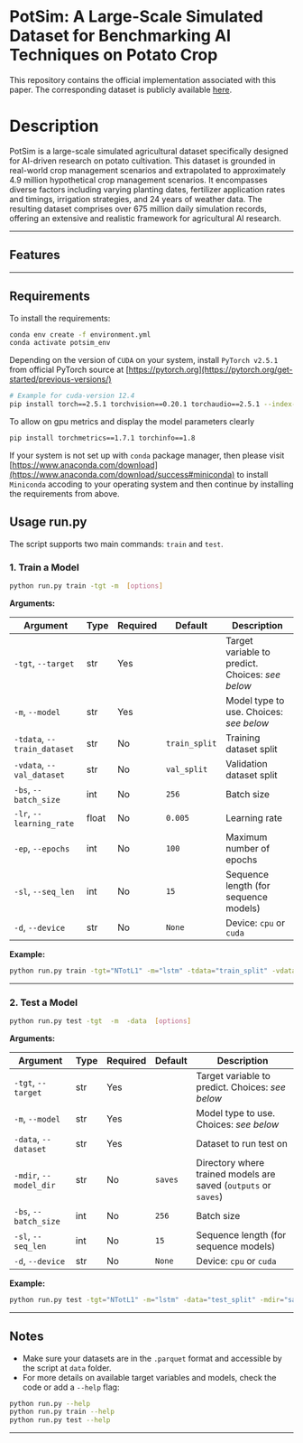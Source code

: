 
# PotSim: A Large-Scale Simulated Dataset for Benchmarking AI Techniques on Potato Crop
This repository contains the official implementation associated with this paper. The corresponding dataset is publicly available [here](https://doi.org/10.7910/DVN/GQMDOV).



# Description

PotSim is a large-scale simulated agricultural dataset specifically designed for AI-driven research on potato cultivation. This dataset is grounded in real-world crop management scenarios and extrapolated to approximately 4.9 million hypothetical crop management scenarios. It encompasses diverse factors including varying planting dates, fertilizer application rates and timings, irrigation strategies, and 24 years of weather data. The resulting dataset comprises over 675 million daily simulation records, offering an extensive and realistic framework for agricultural AI research.

---


## Features


---


## Requirements

To install the requirements:
```bash
conda env create -f environment.yml
conda activate potsim_env
```

Depending on the version of `CUDA` on your system, install `PyTorch v2.5.1` from official PyTorch source at [https://pytorch.org](https://pytorch.org/get-started/previous-versions/)

```bash
# Example for cuda-version 12.4
pip install torch==2.5.1 torchvision==0.20.1 torchaudio==2.5.1 --index-url https://download.pytorch.org/whl/cu124
```

To allow on gpu metrics and display the model parameters clearly
```bash
pip install torchmetrics==1.7.1 torchinfo==1.8
```

If your system is not set up with `conda` package manager, then please visit [https://www.anaconda.com/download](https://www.anaconda.com/download/success#miniconda) to install `Miniconda` accoding to your operating system and then continue by installing the requirements from above.


## Usage run.py

The script supports two main commands: `train` and `test`.

### 1. Train a Model

```bash
python run.py train -tgt -m  [options]
```

**Arguments:**

| Argument                  | Type      | Required | Default        | Description                                                                 |
|---------------------------|-----------|----------|----------------|-----------------------------------------------------------------------------|
| `-tgt`, `--target`        | str       | Yes      |                | Target variable to predict. Choices: *see below*                            |
| `-m`, `--model`           | str       | Yes      |                | Model type to use. Choices: *see below*                                     |
| `-tdata`, `--train_dataset` | str     | No       | `train_split`  | Training dataset split                                                      |
| `-vdata`, `--val_dataset` | str       | No       | `val_split`    | Validation dataset split                                                    |
| `-bs`, `--batch_size`     | int       | No       | `256`          | Batch size                                                                  |
| `-lr`, `--learning_rate`  | float     | No       | `0.005`        | Learning rate                                                               |
| `-ep`, `--epochs`         | int       | No       | `100`          | Maximum number of epochs                                                    |
| `-sl`, `--seq_len`        | int       | No       | `15`           | Sequence length (for sequence models)                                       |
| `-d`, `--device`          | str       | No       | `None`         | Device: `cpu` or `cuda`                                                     |

**Example:**

```bash
python run.py train -tgt="NTotL1" -m="lstm" -tdata="train_split" -vdata="val_split" -bs=256 -lr=0.001 -ep=10 -sl=15 -d="cuda"
```

---

### 2. Test a Model

```bash
python run.py test -tgt  -m  -data  [options]
```

**Arguments:**

| Argument                  | Type      | Required | Default        | Description                                                                 |
|---------------------------|-----------|----------|----------------|-----------------------------------------------------------------------------|
| `-tgt`, `--target`        | str       | Yes      |                | Target variable to predict. Choices: *see below*                            |
| `-m`, `--model`           | str       | Yes      |                | Model type to use. Choices: *see below*                                     |
| `-data`, `--dataset`      | str       | Yes      |                | Dataset to run test on                                                      |
| `-mdir`, `--model_dir`    | str       | No       | `saves`        | Directory where trained models are saved (`outputs` or `saves`)             |
| `-bs`, `--batch_size`     | int       | No       | `256`          | Batch size                                                                  |
| `-sl`, `--seq_len`        | int       | No       | `15`           | Sequence length (for sequence models)                                       |
| `-d`, `--device`          | str       | No       | `None`         | Device: `cpu` or `cuda`                                                     |

**Example:**

```bash
python run.py test -tgt="NTotL1" -m="lstm" -data="test_split" -mdir="saves" -bs=256 -sl=15 -d="cuda"
```

---


## Notes

- Make sure your datasets are in the `.parquet` format and accessible by the script at `data` folder.
- For more details on available target variables and models, check the code or add a `--help` flag:

```bash
python run.py --help
python run.py train --help
python run.py test --help
```

---
